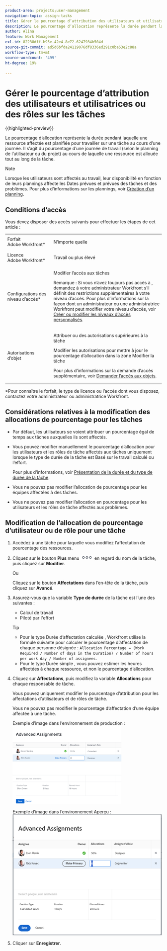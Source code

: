 ```yaml
---
product-area: projects;user-management
navigation-topic: assign-tasks
title: Gérer le pourcentage d’attribution des utilisateurs et utilisatrices ou des rôles sur les tâches
description: Le pourcentage d’allocation représente la durée pendant laquelle une ressource affectée est planifiée pour travailler sur une tâche au cours d’une journée. Il s’agit du pourcentage d’une journée de travail (selon le planning de l’utilisateur ou du projet) au cours de laquelle une ressource est allouée tout au long de la tâche.
author: Alina
feature: Work Management
exl-id: 82238dff-b95e-42e4-8e72-6247934b504d
source-git-commit: ad5d6bfda24119076df8336ed291c0ba63e2c88a
workflow-type: tm+mt
source-wordcount: '499'
ht-degree: 19%

---
```


# Gérer le pourcentage d’attribution des utilisateurs et utilisatrices ou des rôles sur les tâches

{{highlighted-preview}}

Le pourcentage d’allocation représente la durée pendant laquelle une ressource affectée est planifiée pour travailler sur une tâche au cours d’une journée. Il s’agit du pourcentage d’une journée de travail (selon le planning de l’utilisateur ou du projet) au cours de laquelle une ressource est allouée tout au long de la tâche.

>[!NOTE]
>
>Lorsque les utilisateurs sont affectés au travail, leur disponibilité en fonction de leurs plannings affecte les Dates prévues et prévues des tâches et des problèmes. Pour plus d’informations sur les plannings, voir [Création d’un planning](../../../administration-and-setup/set-up-workfront/configure-timesheets-schedules/create-schedules.md).

## Conditions d’accès

Vous devez disposer des accès suivants pour effectuer les étapes de cet article :

<table style="table-layout:auto"> 
 <col> 
 <col> 
 <tbody> 
  <tr> 
   <td role="rowheader">Forfait Adobe Workfront*</td> 
   <td> <p>N’importe quelle</p> </td> 
  </tr> 
  <tr> 
   <td role="rowheader">Licence Adobe Workfront*</td> 
   <td> <p>Travail ou plus élevé</p> </td> 
  </tr> 
  <tr> 
   <td role="rowheader">Configurations des niveau d’accès*</td> 
   <td> <p>Modifier l’accès aux tâches</p> <p>Remarque : Si vous n’avez toujours pas accès à , demandez à votre administrateur Workfront s’il définit des restrictions supplémentaires à votre niveau d’accès. Pour plus d’informations sur la façon dont un administrateur ou une administratrice Workfront peut modifier votre niveau d’accès, voir <a href="../../../administration-and-setup/add-users/configure-and-grant-access/create-modify-access-levels.md" class="MCXref xref">Créer ou modifier les niveaux d’accès personnalisés</a>.</p> </td> 
  </tr> 
  <tr> 
   <td role="rowheader">Autorisations d’objet</td> 
   <td> <p>Attribuer ou des autorisations supérieures à la tâche</p> <p>Modifier les autorisations pour mettre à jour le pourcentage d’allocation dans la zone Modifier la tâche</p> <p>Pour plus d’informations sur la demande d’accès supplémentaire, voir <a href="../../../workfront-basics/grant-and-request-access-to-objects/request-access.md" class="MCXref xref">Demander l’accès aux objets</a>.</p> </td> 
  </tr> 
 </tbody> 
</table>

&#42;Pour connaître le forfait, le type de licence ou l’accès dont vous disposez, contactez votre administrateur ou administratrice Workfront.

## Considérations relatives à la modification des allocations de pourcentage pour les tâches

* Par défaut, les utilisateurs se voient attribuer un pourcentage égal de temps aux tâches auxquelles ils sont affectés.
* Vous pouvez modifier manuellement le pourcentage d’allocation pour les utilisateurs et les rôles de tâche affectés aux tâches uniquement lorsque le type de durée de la tâche est Basé sur le travail calculé ou l’effort.

  Pour plus d’informations, voir [Présentation de la durée et du type de durée de la tâche](../../../manage-work/tasks/taskdurtn/task-duration-and-duration-type.md).

* Vous ne pouvez pas modifier l’allocation de pourcentage pour les équipes affectées à des tâches.
* Vous ne pouvez pas modifier l’allocation en pourcentage pour les utilisateurs et les rôles de tâche affectés aux problèmes.

## Modification de l’allocation de pourcentage d’utilisateur ou de rôle pour une tâche

1. Accédez à une tâche pour laquelle vous modifiez l’affectation de pourcentage des ressources.
1. Cliquez sur le bouton **Plus** menu ![](assets/qs-more-icon-on-an-object.png) en regard du nom de la tâche, puis cliquez sur **Modifier**.

   Ou

   Cliquez sur le bouton **Affectations** dans l’en-tête de la tâche, puis cliquez sur **Avancé**.

1. Assurez-vous que la variable **Type de durée** de la tâche est l’une des suivantes :

   * Calcul de travail
   * Piloté par l&#39;effort

   >[!TIP]
   >
   >* Pour le type Durée d’affectation calculée , Workfront utilise la formule suivante pour calculer le pourcentage d’affectation de chaque personne désignée : `Allocation Percentage = (Work Required / Number of days in the Duration) / Number of hours per work day / Number of assignees`.
   >* Pour le type Durée simple , vous pouvez estimer les heures affectées à chaque ressource, et non le pourcentage d’allocation.

1. Cliquez sur **Affectations**, puis modifiez la variable **Allocations** pour chaque responsable de tâche.

   Vous pouvez uniquement modifier le pourcentage d’attribution pour les affectations d’utilisateurs et de rôles de tâche.

   Vous ne pouvez pas modifier le pourcentage d’affectation d’une équipe affectée à une tâche.

   Exemple d’image dans l’environnement de production :
   ![](assets/qs-advanced-assignments-box-with-duration-type-and-duration-350x251.png)

   <span class="preview">Exemple d’image dans l’environnement Aperçu :</span>
   ![Modifier le pourcentage d’affectation](assets/advanced-assignments-allocation-percentage.png)

1. Cliquer sur **Enregistrer**.
